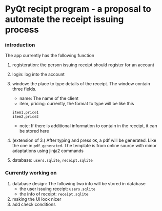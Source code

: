 # PyQt recipt program - a proposal to automate the receipt issuing process

### introduction

The app currently has the following function
1. registeration: the person issuing receipt should register for an account
2. login: log into the account
3. window: the place to type details of the receipt. The window contain three fields.
    * name: The name of the client
    * item, pricing: currently, the format to type will be like this
    ```
    item1,price1
    item2,price2
    ```
    * note: If there is additional information to contain in the receipt, it can be stored here
4. (extension of 3.) After typing and press `OK`, a pdf will be generated. Like the one in `pdf_generated`. The template is from online source with minor adaptations using jinja2 commands

5. database: `users.sqlite`, `receipt.sqlite`



### Currently working on
1. database design: The following two info will be stored in database
    * the user issuing receipt: `users.sqlite`
    * the info of receipt: `receipt.sqlite`
2. making the UI look nicer
3. add check conditions

